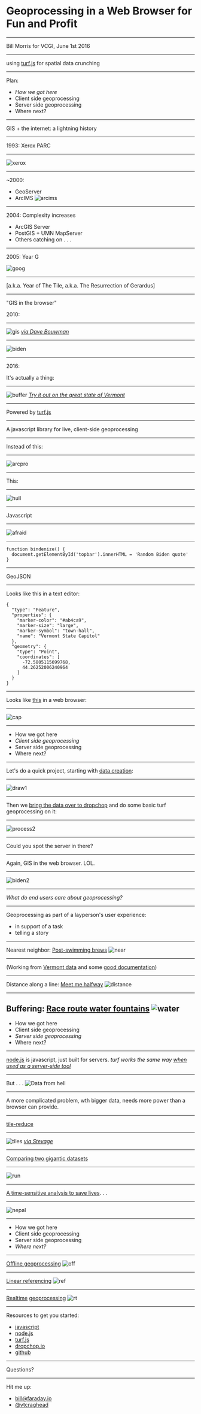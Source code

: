 <!--__Use 'http://www.macwright.org/biggie'__-->

# Geoprocessing in a Web Browser for Fun and Profit
<hr>

Bill Morris for VCGI, June 1st 2016

---

using [turf.js](http://turfjs.org/) for spatial data crunching

---

Plan:
- *How we got here*
- Client side geoprocessing
- Server side geoprocessing
- Where next?

---

GIS + the internet: a lightning history

---

1993: Xerox PARC

---

![xerox](https://pbs.twimg.com/media/CjP7iSwUgAAJ0Ib.jpg)

---

~2000: 

- GeoServer
- ArcIMS
![arcims](http://webhelp.esri.com/arcims/9.3/general/mergedprojects/arcxmlguide/elements/images/config_file_d1.gif)

---

2004: Complexity increases

- ArcGIS Server
- PostGIS + UMN MapServer
- Others catching on . . .

---

2005: Year G

![goog](http://blogoscoped.com/files/google-museum/48.jpg)

---

[a.k.a. Year of The Tile, a.k.a. The Resurrection of Gerardus]

---

"GIS in the browser"

2010:

---

![gis](https://www.dropbox.com/s/jt77sl10fv1dzkj/Screenshot%202016-05-31%2022.06.17.png?dl=1)
*[via Dave Bouwman](http://www.slideshare.net/dbouwman/usability-in-the-geoweb-presentation/22-most_WebGIS_sites_are)*

---

![biden](http://images.mentalfloss.com/sites/default/files/styles/insert_main_wide_image/public/giphy.gif)

---

2016: 

It's actually a thing: 

---

![buffer](https://www.dropbox.com/s/71c9b3yyibimmnm/dropchop1.gif?dl=1)
*[Try it out on the great state of Vermont](http://dropchop.io/?gist=e1028889229343fa8ed8a6e74d21f5d0)*

---

Powered by [turf.js](http://turfjs.org/)

---

A javascript library for live, client-side geoprocessing

---

Instead of this:

---

![arcpro](http://pro.arcgis.com/en/pro-app/help/analysis/geoprocessing/basics/GUID-8C7480F4-4E44-4E9E-89BE-421E823B767C-web.png)

---

This:

---

![hull](https://www.dropbox.com/s/ggkw3j7q1npp24t/Screenshot%202016-05-31%2017.13.16.png?dl=1)

---

Javascript

---

![afraid](https://66.media.tumblr.com/3946cce1923abd7bb5e1c5bc16681d6d/tumblr_nwr31xQQLL1thdow0o1_500.gif)

---

```
function bindenize() {
  document.getElementById('topbar').innerHTML = 'Random Biden quote'
}
```

---

GeoJSON

---

Looks like this in a text editor:

```
{
  "type": "Feature",
  "properties": {
    "marker-color": "#ab4ca9",
    "marker-size": "large",
    "marker-symbol": "town-hall",
    "name": "Vermont State Capitol"
  },
  "geometry": {
    "type": "Point",
    "coordinates": [
      -72.5805115699768,
      44.26252006240964
    ]
  }
}
```

---

Looks like [this](http://geojson.io/#id=gist:wboykinm/3f29b2d623992fa604b99523019a7aac&map=18/44.26249/-72.58071) in a web browser:

---

![cap](https://www.dropbox.com/s/6g0181ky5u7o702/Screenshot%202016-05-24%2021.26.48.png?dl=1)

---

- How we got here
- *Client side geoprocessing*
- Server side geoprocessing
- Where next?

---

Let's do a quick project, starting with [data creation](http://geojson.io/#map=8/43.930/-72.724):

---

![draw1](https://www.dropbox.com/s/gqeza9d01holk84/draw1.gif?dl=1)

---

Then we [bring the data over to dropchop](http://dropchop.io/) and do some basic turf geoprocessing on it:

---

![process2](https://www.dropbox.com/s/ffr8zeabo5pulc8/process1.gif?dl=1)

---

Could you spot the server in there?

---

Again, GIS in the web browser. LOL.

---

![biden2](https://media.giphy.com/media/Kwi0Iu9MxxOgg/giphy.gif)

---

_What do end users care about geoprocessing?_

---

Geoprocessing as part of a layperson's user experience:

- in support of a task
- telling a story

---

Nearest neighbor: [Post-swimming brews](http://wboykinm.github.io/vcgi-turf-2016/client/)
![near](https://www.dropbox.com/s/0dq4ima6l3402kw/Screenshot%202016-05-31%2022.52.32.png?dl=1)

---

(Working from [Vermont data](http://vcgi.vermont.gov/opendata) and some [good documentation](https://www.mapbox.com/help/analysis-with-turf/))

---

Distance along a line: [Meet me halfway](http://wboykinm.github.io/midpoint/)
![distance](https://www.dropbox.com/s/6359nswwvbkw2iw/Screenshot%202016-05-31%2022.48.35.png?dl=1)

---
Buffering: [Race route water fountains](https://www.mapbox.com/bites/00082/?embed=true)
![water](https://www.dropbox.com/s/3flhucj3h77etg9/Screenshot%202016-05-31%2022.45.16.png?dl=1)
---

- How we got here
- Client side geoprocessing
- *Server side geoprocessing*
- Where next?

---

[node.js](http://nodejs.org/) is javascript, just built for servers. *turf works the same way [when used as a server-side tool](https://github.com/mapbox/turf-server-example)*

---

But . . .
![Data from hell](https://www.dropbox.com/s/g5njqmvgmr2udoj/Screenshot%202016-05-31%2022.16.45.png?dl=1)

---

A more complicated problem, wth bigger data, needs more power than a browser can provide.

---

[tile-reduce](https://github.com/mapbox/tile-reduce)

---

![tiles](https://upload.wikimedia.org/wikipedia/commons/thumb/0/03/Tiled_web_map_Stevage.png/640px-Tiled_web_map_Stevage.png)
*[via Stevage](https://en.wikipedia.org/wiki/Tiled_web_map#/media/File:Tiled_web_map_Stevage.png)*

---

[Comparing two gigantic datasets](https://www.mapbox.com/blog/updating-map-runkeeper/)

---

![run](https://farm1.staticflickr.com/697/20479186309_df83c4d759_b.jpg)

---

[A time-sensitive analysis to save lives](https://github.com/morganherlocker/nepal-damage-analysis). . .

---

![nepal](https://www.dropbox.com/s/fk4b1drr1xcma7q/Screenshot%202016-05-24%2017.10.57.png?dl=1)

---

- How we got here
- Client side geoprocessing
- Server side geoprocessing
- *Where next?*

---

[Offline geoprocessing](http://www.fulcrumapp.com/blog/advanced-geospatial-calculations-with-turf/)
![off](http://www.fulcrumapp.com/assets/img/blog/turf-js-libs.png)

---

[Linear referencing](http://openlayers.org/en/latest/examples/turf.html)
![ref](https://www.dropbox.com/s/4dsv1ew8vzb249w/Screenshot%202016-05-31%2021.40.39.png?dl=1)

---

[Realtime](https://www.mapbox.com/blog/geofencing-london/) [geoprocessing](https://www.mapbox.com/bites/00223/)
![rt](https://www.dropbox.com/s/p4yrcusbrj0b532/Screenshot%202016-05-31%2021.42.37.png?dl=1)

---

Resources to get you started:

- [javascript](https://www.codecademy.com/courses/getting-started-v2/0/1?curriculum_id=506324b3a7dffd00020bf661)
- [node.js](http://nodeschool.io/#workshopper-list)
- [turf.js](https://www.mapbox.com/help/analysis-with-turf/)
- [dropchop.io](http://dropchop.io/)
- [github](https://github.com/)

---

Questions?

---

Hit me up:

- [bill@faraday.io](mailto:bill@faraday.io)
- [@vtcraghead](https://twitter.com/vtcraghead)